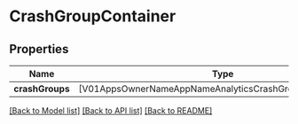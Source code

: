 # CrashGroupContainer

## Properties
Name | Type | Description | Notes
------------ | ------------- | ------------- | -------------
**crashGroups** | [V01AppsOwnerNameAppNameAnalyticsCrashGroupsCrashGroups] |  | 

[[Back to Model list]](../README.md#documentation-for-models) [[Back to API list]](../README.md#documentation-for-api-endpoints) [[Back to README]](../README.md)


